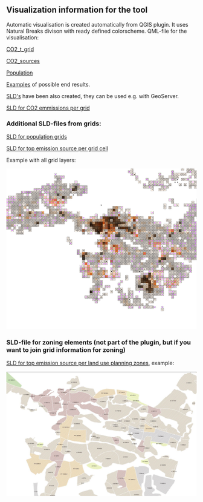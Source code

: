 ## Visualization information for the tool

Automatic visualisation is created automatically from QGIS plugin. It uses Natural Breaks divison with ready defined colorscheme. QML-file for the visualisation:

[CO2_t_grid](CO2_t_grid.qml)

[CO2_sources](CO2_sources.qml)

[Population](Population.qml)


[Examples](CO2_visualisoinnit.pdf) of possible end results.

[SLD's](visualizations_SLD) have been also created, they can be used e.g. with GeoServer.

[SLD for CO2 emmissions per grid](co2%20emissions)

### Additional SLD-files from grids:

[SLD for population grids](visualizations_SLD/population)

[SLD for top emission source per grid cell](visualizations_SLD/top%20emission%20source%20per%20grid%20cell)

Example with all grid layers:

![Example of SLD for grids](visualizations_SLD/sld_grids.png)

### SLD-file for zoning elements (not part of the plugin, but if you want to join grid information for zoning)

[SLD for top emission source per land use planning zones](visualizations_SLD/top%20emission%20source%20per%20land%20use%20planning%20zones), example:

![Zoning ](visualizations_SLD/seuranalueet_ei_laatikoita.JPG)
